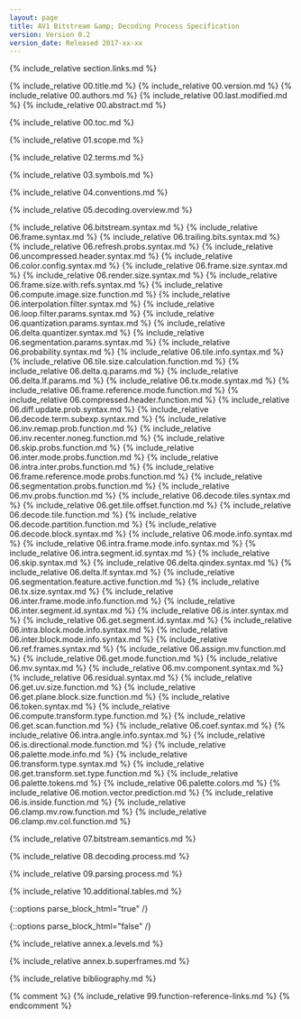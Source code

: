 ```yaml
---
layout: page
title: AV1 Bitstream &amp; Decoding Process Specification
version: Version 0.2
version_date: Released 2017-xx-xx
---
```


{% include_relative section.links.md %}

{% include_relative 00.title.md %}
{% include_relative 00.version.md %}
{% include_relative 00.authors.md %}
{% include_relative 00.last.modified.md %}
{% include_relative 00.abstract.md %}

{% include_relative 00.toc.md %}

{% include_relative 01.scope.md %}

{% include_relative 02.terms.md %}

{% include_relative 03.symbols.md %}

{% include_relative 04.conventions.md %}

{% include_relative 05.decoding.overview.md %}

{% include_relative 06.bitstream.syntax.md %}
{% include_relative 06.frame.syntax.md %}
{% include_relative 06.trailing.bits.syntax.md %}
{% include_relative 06.refresh.probs.syntax.md %}
{% include_relative 06.uncompressed.header.syntax.md %}
{% include_relative 06.color.config.syntax.md %}
{% include_relative 06.frame.size.syntax.md %}
{% include_relative 06.render.size.syntax.md %}
{% include_relative 06.frame.size.with.refs.syntax.md %}
{% include_relative 06.compute.image.size.function.md %}
{% include_relative 06.interpolation.filter.syntax.md %}
{% include_relative 06.loop.filter.params.syntax.md %}
{% include_relative 06.quantization.params.syntax.md %}
{% include_relative 06.delta.quantizer.syntax.md %}
{% include_relative 06.segmentation.params.syntax.md %}
{% include_relative 06.probability.syntax.md %}
{% include_relative 06.tile.info.syntax.md %}
{% include_relative 06.tile.size.calculation.function.md %}
{% include_relative 06.delta.q.params.md %}
{% include_relative 06.delta.lf.params.md %}
{% include_relative 06.tx.mode.syntax.md %}
{% include_relative 06.frame.reference.mode.function.md %}
{% include_relative 06.compressed.header.function.md %}
{% include_relative 06.diff.update.prob.syntax.md %}
{% include_relative 06.decode.term.subexp.syntax.md %}
{% include_relative 06.inv.remap.prob.function.md %}
{% include_relative 06.inv.recenter.noneg.function.md %}
{% include_relative 06.skip.probs.function.md %}
{% include_relative 06.inter.mode.probs.function.md %}
{% include_relative 06.intra.inter.probs.function.md %}
{% include_relative 06.frame.reference.mode.probs.function.md %}
{% include_relative 06.segmentation.probs.function.md %}
{% include_relative 06.mv.probs.function.md %}
{% include_relative 06.decode.tiles.syntax.md %}
{% include_relative 06.get.tile.offset.function.md %}
{% include_relative 06.decode.tile.function.md %}
{% include_relative 06.decode.partition.function.md %}
{% include_relative 06.decode.block.syntax.md %}
{% include_relative 06.mode.info.syntax.md %}
{% include_relative 06.intra.frame.mode.info.syntax.md %}
{% include_relative 06.intra.segment.id.syntax.md %}
{% include_relative 06.skip.syntax.md %}
{% include_relative 06.delta.qindex.syntax.md %}
{% include_relative 06.delta.lf.syntax.md %}
{% include_relative 06.segmentation.feature.active.function.md %}
{% include_relative 06.tx.size.syntax.md %}
{% include_relative 06.inter.frame.mode.info.function.md %}
{% include_relative 06.inter.segment.id.syntax.md %}
{% include_relative 06.is.inter.syntax.md %}
{% include_relative 06.get.segment.id.syntax.md %}
{% include_relative 06.intra.block.mode.info.syntax.md %}
{% include_relative 06.inter.block.mode.info.syntax.md %}
{% include_relative 06.ref.frames.syntax.md %}
{% include_relative 06.assign.mv.function.md %}
{% include_relative 06.get.mode.function.md %}
{% include_relative 06.mv.syntax.md %}
{% include_relative 06.mv.component.syntax.md %}
{% include_relative 06.residual.syntax.md %}
{% include_relative 06.get.uv.size.function.md %}
{% include_relative 06.get.plane.block.size.function.md %}
{% include_relative 06.token.syntax.md %}
{% include_relative 06.compute.transform.type.function.md %}
{% include_relative 06.get.scan.function.md %}
{% include_relative 06.coef.syntax.md %}
{% include_relative 06.intra.angle.info.syntax.md %}
{% include_relative 06.is.directional.mode.function.md %}
{% include_relative 06.palette.mode.info.md %}
{% include_relative 06.transform.type.syntax.md %}
{% include_relative 06.get.transform.set.type.function.md %}
{% include_relative 06.palette.tokens.md %}
{% include_relative 06.palette.colors.md %}
{% include_relative 06.motion.vector.prediction.md %}
{% include_relative 06.is.inside.function.md %}
{% include_relative 06.clamp.mv.row.function.md %}
{% include_relative 06.clamp.mv.col.function.md %}

{% include_relative 07.bitstream.semantics.md %}

{% include_relative 08.decoding.process.md %}

{% include_relative 09.parsing.process.md %}

{% include_relative 10.additional.tables.md %}

{::options parse_block_html="true" /}
<div class="annex">
{::options parse_block_html="false" /}

{% include_relative annex.a.levels.md %}

{% include_relative annex.b.superframes.md %}

</div>


{% include_relative bibliography.md %}

{% comment %}
{% include_relative 99.function-reference-links.md %}
{% endcomment %}
